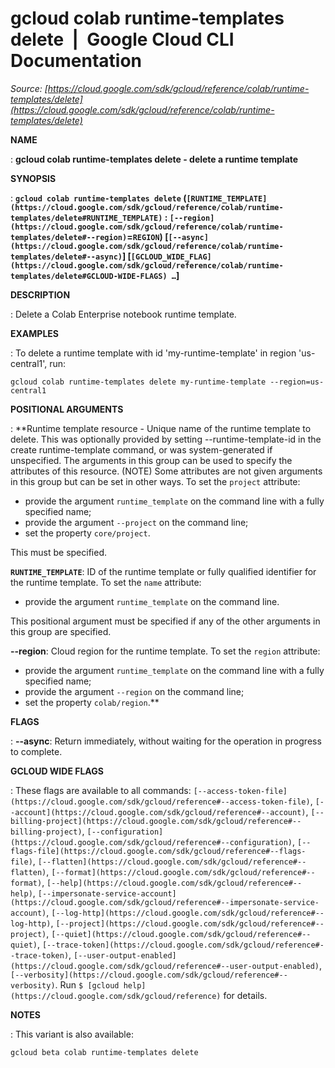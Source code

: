 # gcloud colab runtime-templates delete  |  Google Cloud CLI Documentation

*Source: [https://cloud.google.com/sdk/gcloud/reference/colab/runtime-templates/delete](https://cloud.google.com/sdk/gcloud/reference/colab/runtime-templates/delete)*

**NAME**

: **gcloud colab runtime-templates delete - delete a runtime template**

**SYNOPSIS**

: **`gcloud colab runtime-templates delete` (`[RUNTIME_TEMPLATE](https://cloud.google.com/sdk/gcloud/reference/colab/runtime-templates/delete#RUNTIME_TEMPLATE)` : `[--region](https://cloud.google.com/sdk/gcloud/reference/colab/runtime-templates/delete#--region)`=`REGION`) [`[--async](https://cloud.google.com/sdk/gcloud/reference/colab/runtime-templates/delete#--async)`] [`[GCLOUD_WIDE_FLAG](https://cloud.google.com/sdk/gcloud/reference/colab/runtime-templates/delete#GCLOUD-WIDE-FLAGS) …`]**

**DESCRIPTION**

: Delete a Colab Enterprise notebook runtime template.

**EXAMPLES**

: To delete a runtime template with id 'my-runtime-template' in region
'us-central1', run:

```
gcloud colab runtime-templates delete my-runtime-template --region=us-central1
```

**POSITIONAL ARGUMENTS**

: **Runtime template resource - Unique name of the runtime template to delete. This
was optionally provided by setting --runtime-template-id in the create
runtime-template command, or was system-generated if unspecified. The arguments
in this group can be used to specify the attributes of this resource. (NOTE)
Some attributes are not given arguments in this group but can be set in other
ways.
To set the `project` attribute:

- provide the argument `runtime_template` on the command line with a
fully specified name;
- provide the argument `--project` on the command line;
- set the property `core/project`.

This must be specified.

**`RUNTIME_TEMPLATE`**:
ID of the runtime template or fully qualified identifier for the runtime
template.
To set the `name` attribute:

- provide the argument `runtime_template` on the command line.

This positional argument must be specified if any of the other arguments in this
group are specified.

**--region**:
Cloud region for the runtime template.
To set the `region` attribute:

- provide the argument `runtime_template` on the command line with a
fully specified name;
- provide the argument `--region` on the command line;
- set the property `colab/region`.**

**FLAGS**

: **--async**:
Return immediately, without waiting for the operation in progress to complete.

**GCLOUD WIDE FLAGS**

: These flags are available to all commands: `[--access-token-file](https://cloud.google.com/sdk/gcloud/reference#--access-token-file)`,
`[--account](https://cloud.google.com/sdk/gcloud/reference#--account)`, `[--billing-project](https://cloud.google.com/sdk/gcloud/reference#--billing-project)`,
`[--configuration](https://cloud.google.com/sdk/gcloud/reference#--configuration)`,
`[--flags-file](https://cloud.google.com/sdk/gcloud/reference#--flags-file)`,
`[--flatten](https://cloud.google.com/sdk/gcloud/reference#--flatten)`, `[--format](https://cloud.google.com/sdk/gcloud/reference#--format)`, `[--help](https://cloud.google.com/sdk/gcloud/reference#--help)`, `[--impersonate-service-account](https://cloud.google.com/sdk/gcloud/reference#--impersonate-service-account)`,
`[--log-http](https://cloud.google.com/sdk/gcloud/reference#--log-http)`,
`[--project](https://cloud.google.com/sdk/gcloud/reference#--project)`, `[--quiet](https://cloud.google.com/sdk/gcloud/reference#--quiet)`, `[--trace-token](https://cloud.google.com/sdk/gcloud/reference#--trace-token)`, `[--user-output-enabled](https://cloud.google.com/sdk/gcloud/reference#--user-output-enabled)`,
`[--verbosity](https://cloud.google.com/sdk/gcloud/reference#--verbosity)`.
Run `$ [gcloud help](https://cloud.google.com/sdk/gcloud/reference)` for details.

**NOTES**

: This variant is also available:

```
gcloud beta colab runtime-templates delete
```